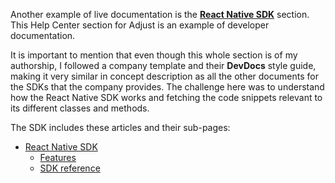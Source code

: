 Another example of live documentation is the [**React Native SDK**](https://help.adjust.com/en/article/get-started-react-native-SDK) section. This Help Center section for Adjust is an example of developer documentation.

It is important to mention that even though this whole section is of my authorship, I followed a company template and their **DevDocs** style guide, making it very similar in concept description as all the other documents for the SDKs that the company provides. The challenge here was to understand how the React Native SDK works and fetching the code snippets relevant to its different classes and methods.

The SDK includes these articles and their sub-pages:

- [React Native SDK](https://help.adjust.com/en/article/get-started-react-native-SDK)
    - [Features](https://help.adjust.com/en/developer/features-react-native-sdk)
    - [SDK reference](https://help.adjust.com/en/developer/react-native-sdk-reference)